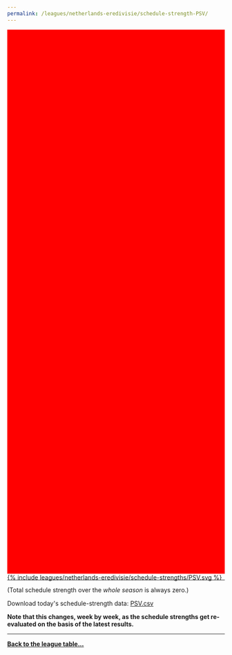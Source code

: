 ```yaml
---
permalink: /leagues/netherlands-eredivisie/schedule-strength-PSV/
---
```


<style>
.svg-wrap {
    background-color:red;
    height:0;
    padding-top:250%; /* 350px/550px */
    position: relative;
}

svg {
    background-color: white;
    height: 100%;
    display:block;
    width: 100%;
    position: absolute;
    top:0;
    left:0;
}
</style>


<div class="svg-wrap">
{% include leagues/netherlands-eredivisie/schedule-strengths/PSV.svg %}
</div>

-----

(Total schedule strength over the *whole season* is always zero.)


Download today's schedule-strength data: [PSV.csv](/assets/leagues/netherlands-eredivisie/2024/schedule-strengths/PSV.csv)

**Note that this changes, week by week, as the schedule strengths get re-evaluated on the
basis of the latest results.**

-----

[**Back to the league table...**](/leagues/netherlands-eredivisie)


